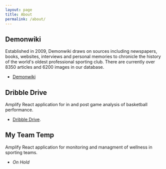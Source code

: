 ```yaml
---
layout: page
title: About
permalink: /about/
---
```

## Demonwiki
Established in 2009, Demonwiki draws on sources including newspapers, books, websites, interviews and personal memories to chronicle the history of the world's oldest professional sporting club. There are currently over 8350 articles and 6200 images in our database.

* [Demonwiki](http://demonwiki.org)

## Dribble Drive
Amplify React application for in and post game analysis of basketball performance.  

* [Dribble Drive](https://master.d12zg4vx914t91.amplifyapp.com).

## My Team Temp
Amplify React application for monitoring and managment of wellness in sporting teams.

* _On Hold_  
